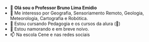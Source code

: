 - 👋 **Olá sou o Professor Bruno Lima Emidio** 
- 👀 Me interesso por Geografia, Sensoriamento Remoto, Geologia, Meteorologia, Cartografia e Robótica.
- 🌱 Estou cursando Pedagogia e os cursos da alura (🤮)
- 💞️ Estou namorando e em breve noivo.
- 📫 Na escola Cene e nas redes sociais

<!---
ProfBrunoEmidio/ProfBrunoEmidio is a ✨ special ✨ repository because its `README.md` (this file) appears on your GitHub profile.
You can click the Preview link to take a look at your changes.
--->
